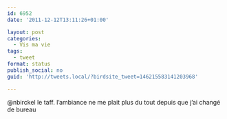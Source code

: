 ```yaml
---
id: 6952
date: '2011-12-12T13:11:26+01:00'

layout: post
categories:
  - Vis ma vie
tags:
  - tweet
format: status
publish_social: no
guid: 'http://tweets.local/?birdsite_tweet=146215583141203968'

---
```


@nbirckel le taff. l’ambiance ne me plait plus du tout depuis que j’ai changé de bureau